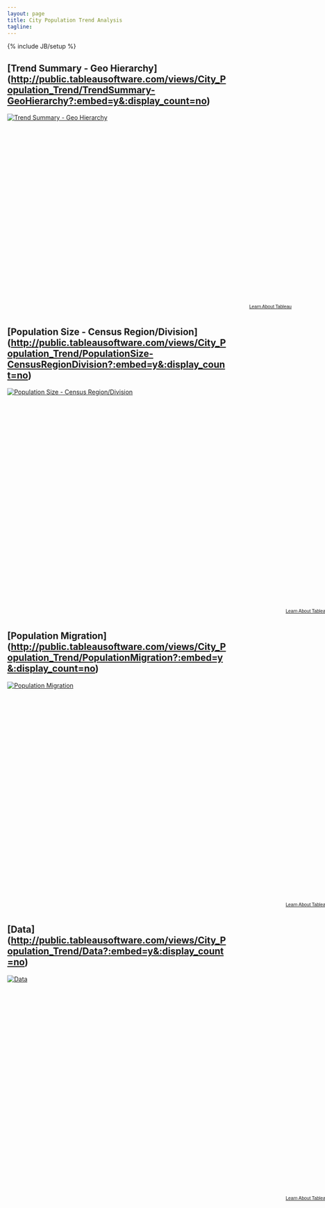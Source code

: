 ```yaml
---
layout: page
title: City Population Trend Analysis
tagline: 
---
```

{% include JB/setup %}


## [Trend Summary - Geo Hierarchy] (http://public.tableausoftware.com/views/City_Population_Trend/TrendSummary-GeoHierarchy?:embed=y&:display_count=no)
<script type='text/javascript' src='http://public.tableausoftware.com/javascripts/api/viz_v1.js'></script><div class='tableauPlaceholder' style='width: 663px; height: 437px;'><noscript><a href='null'><img alt='Trend Summary - Geo Hierarchy ' src='http:&#47;&#47;public.tableausoftware.com&#47;static&#47;images&#47;Ci&#47;City_Population_Trend&#47;TrendSummary-GeoHierarchy&#47;1_rss.png' style='border: none' /></a></noscript><object class='tableauViz' width='663' height='437' style='display:none;'><param name='host_url' value='http%3A%2F%2Fpublic.tableausoftware.com%2F' /> <param name='site_root' value='' /><param name='name' value='City_Population_Trend&#47;TrendSummary-GeoHierarchy' /><param name='tabs' value='no' /><param name='toolbar' value='yes' /><param name='static_image' value='http:&#47;&#47;public.tableausoftware.com&#47;static&#47;images&#47;Ci&#47;City_Population_Trend&#47;TrendSummary-GeoHierarchy&#47;1.png' / > <param name='animate_transition' value='yes' /><param name='display_static_image' value='yes' /><param name='display_spinner' value='yes' /><param name='display_overlay' value='yes' /><param name='display_count' value='yes' /></object></div><div style='width:663px;height:22px;padding:0px 10px 0px 0px;color:black;font:normal 8pt verdana,helvetica,arial,sans-serif;'><div style='float:right; padding-right:8px;'><a href='http://www.tableausoftware.com/public/about-tableau-products?ref=http://public.tableausoftware.com/views/City_Population_Trend/TrendSummary-GeoHierarchy' target='_blank'>Learn About Tableau</a></div></div>


## [Population Size - Census Region/Division] (http://public.tableausoftware.com/views/City_Population_Trend/PopulationSize-CensusRegionDivision?:embed=y&:display_count=no)
<script type='text/javascript' src='http://public.tableausoftware.com/javascripts/api/viz_v1.js'></script><div class='tableauPlaceholder' style='width: 747px; height: 506px;'><noscript><a href='null'><img alt='Population Size - Census Region&#47;Division ' src='http:&#47;&#47;public.tableausoftware.com&#47;static&#47;images&#47;Ci&#47;City_Population_Trend&#47;PopulationSize-CensusRegionDivision&#47;1_rss.png' style='border: none' /></a></noscript><object class='tableauViz' width='747' height='506' style='display:none;'><param name='host_url' value='http%3A%2F%2Fpublic.tableausoftware.com%2F' /> <param name='site_root' value='' /><param name='name' value='City_Population_Trend&#47;PopulationSize-CensusRegionDivision' /><param name='tabs' value='no' /><param name='toolbar' value='yes' /><param name='static_image' value='http:&#47;&#47;public.tableausoftware.com&#47;static&#47;images&#47;Ci&#47;City_Population_Trend&#47;PopulationSize-CensusRegionDivision&#47;1.png' / > <param name='animate_transition' value='yes' /><param name='display_static_image' value='yes' /><param name='display_spinner' value='yes' /><param name='display_overlay' value='yes' /><param name='display_count' value='yes' /></object></div><div style='width:747px;height:22px;padding:0px 10px 0px 0px;color:black;font:normal 8pt verdana,helvetica,arial,sans-serif;'><div style='float:right; padding-right:8px;'><a href='http://www.tableausoftware.com/public/about-tableau-products?ref=http://public.tableausoftware.com/views/City_Population_Trend/PopulationSize-CensusRegionDivision' target='_blank'>Learn About Tableau</a></div></div>


## [Population Migration] (http://public.tableausoftware.com/views/City_Population_Trend/PopulationMigration?:embed=y&:display_count=no)
<script type='text/javascript' src='http://public.tableausoftware.com/javascripts/api/viz_v1.js'></script><div class='tableauPlaceholder' style='width: 747px; height: 506px;'><noscript><a href='null'><img alt='Population Migration ' src='http:&#47;&#47;public.tableausoftware.com&#47;static&#47;images&#47;Ci&#47;City_Population_Trend&#47;PopulationMigration&#47;1_rss.png' style='border: none' /></a></noscript><object class='tableauViz' width='747' height='506' style='display:none;'><param name='host_url' value='http%3A%2F%2Fpublic.tableausoftware.com%2F' /> <param name='site_root' value='' /><param name='name' value='City_Population_Trend&#47;PopulationMigration' /><param name='tabs' value='no' /><param name='toolbar' value='yes' /><param name='static_image' value='http:&#47;&#47;public.tableausoftware.com&#47;static&#47;images&#47;Ci&#47;City_Population_Trend&#47;PopulationMigration&#47;1.png' / > <param name='animate_transition' value='yes' /><param name='display_static_image' value='yes' /><param name='display_spinner' value='yes' /><param name='display_overlay' value='yes' /><param name='display_count' value='yes' /></object></div><div style='width:747px;height:22px;padding:0px 10px 0px 0px;color:black;font:normal 8pt verdana,helvetica,arial,sans-serif;'><div style='float:right; padding-right:8px;'><a href='http://www.tableausoftware.com/public/about-tableau-products?ref=http://public.tableausoftware.com/views/City_Population_Trend/PopulationMigration' target='_blank'>Learn About Tableau</a></div></div>

## [Data] (http://public.tableausoftware.com/views/City_Population_Trend/Data?:embed=y&:display_count=no)
<script type='text/javascript' src='http://public.tableausoftware.com/javascripts/api/viz_v1.js'></script><div class='tableauPlaceholder' style='width: 747px; height: 506px;'><noscript><a href='null'><img alt='Data ' src='http:&#47;&#47;public.tableausoftware.com&#47;static&#47;images&#47;Ci&#47;City_Population_Trend&#47;Data&#47;1_rss.png' style='border: none' /></a></noscript><object class='tableauViz' width='747' height='506' style='display:none;'><param name='host_url' value='http%3A%2F%2Fpublic.tableausoftware.com%2F' /> <param name='site_root' value='' /><param name='name' value='City_Population_Trend&#47;Data' /><param name='tabs' value='no' /><param name='toolbar' value='yes' /><param name='static_image' value='http:&#47;&#47;public.tableausoftware.com&#47;static&#47;images&#47;Ci&#47;City_Population_Trend&#47;Data&#47;1.png' / > <param name='animate_transition' value='yes' /><param name='display_static_image' value='yes' /><param name='display_spinner' value='yes' /><param name='display_overlay' value='yes' /><param name='display_count' value='yes' /></object></div><div style='width:747px;height:22px;padding:0px 10px 0px 0px;color:black;font:normal 8pt verdana,helvetica,arial,sans-serif;'><div style='float:right; padding-right:8px;'><a href='http://www.tableausoftware.com/public/about-tableau-products?ref=http://public.tableausoftware.com/views/City_Population_Trend/Data' target='_blank'>Learn About Tableau</a></div></div>




